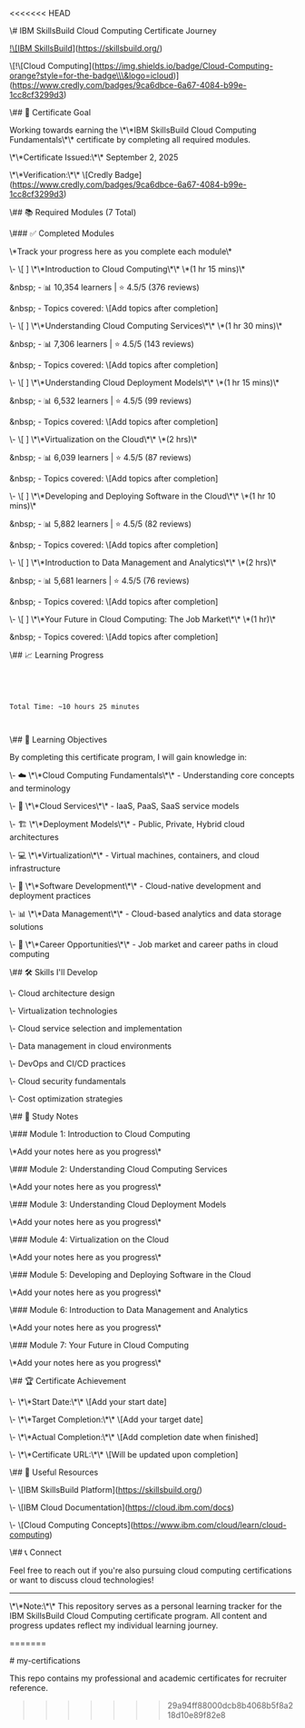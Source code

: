 <<<<<<< HEAD

\\# IBM SkillsBuild Cloud Computing Certificate Journey

[!\\\[IBM SkillsBuild](https://img.shields.io/badge/IBM-SkillsBuild-blue?style=for-the-badge\\\&logo=ibm)](https://skillsbuild.org/)



\\\[!\\\[Cloud Computing](https://img.shields.io/badge/Cloud-Computing-orange?style=for-the-badge\\\&logo=icloud)](https://www.credly.com/badges/9ca6dbce-6a67-4084-b99e-1cc8cf3299d3)


\\## 🎯 Certificate Goal



Working towards earning the \\\*\\\*IBM SkillsBuild Cloud Computing Fundamentals\\\*\\\* certificate by completing all required modules.







\\\*\\\*Certificate Issued:\\\*\\\* September 2, 2025  



\\\*\\\*Verification:\\\*\\\* \\\[Credly Badge](https://www.credly.com/badges/9ca6dbce-6a67-4084-b99e-1cc8cf3299d3)







\\## 📚 Required Modules (7 Total)







\\### ✅ Completed Modules



\\\*Track your progress here as you complete each module\\\*







\\- \\\[ ] \\\*\\\*Introduction to Cloud Computing\\\*\\\* \\\*(1 hr 15 mins)\\\*



\&nbsp; - 📊 10,354 learners | ⭐ 4.5/5 (376 reviews)



\&nbsp; - Topics covered: \\\[Add topics after completion]







\\- \\\[ ] \\\*\\\*Understanding Cloud Computing Services\\\*\\\* \\\*(1 hr 30 mins)\\\*



\&nbsp; - 📊 7,306 learners | ⭐ 4.5/5 (143 reviews)



\&nbsp; - Topics covered: \\\[Add topics after completion]







\\- \\\[ ] \\\*\\\*Understanding Cloud Deployment Models\\\*\\\* \\\*(1 hr 15 mins)\\\*



\&nbsp; - 📊 6,532 learners | ⭐ 4.5/5 (99 reviews)



\&nbsp; - Topics covered: \\\[Add topics after completion]







\\- \\\[ ] \\\*\\\*Virtualization on the Cloud\\\*\\\* \\\*(2 hrs)\\\*



\&nbsp; - 📊 6,039 learners | ⭐ 4.5/5 (87 reviews)



\&nbsp; - Topics covered: \\\[Add topics after completion]







\\- \\\[ ] \\\*\\\*Developing and Deploying Software in the Cloud\\\*\\\* \\\*(1 hr 10 mins)\\\*



\&nbsp; - 📊 5,882 learners | ⭐ 4.5/5 (82 reviews)



\&nbsp; - Topics covered: \\\[Add topics after completion]







\\- \\\[ ] \\\*\\\*Introduction to Data Management and Analytics\\\*\\\* \\\*(2 hrs)\\\*



\&nbsp; - 📊 5,681 learners | ⭐ 4.5/5 (76 reviews)



\&nbsp; - Topics covered: \\\[Add topics after completion]







\\- \\\[ ] \\\*\\\*Your Future in Cloud Computing: The Job Market\\\*\\\* \\\*(1 hr)\\\*



\&nbsp; - Topics covered: \\\[Add topics after completion]







\\## 📈 Learning Progress







```




Total Time: ~10 hours 25 minutes



```







\\## 🎯 Learning Objectives







By completing this certificate program, I will gain knowledge in:







\\- ☁️ \\\*\\\*Cloud Computing Fundamentals\\\*\\\* - Understanding core concepts and terminology



\\- 🔧 \\\*\\\*Cloud Services\\\*\\\* - IaaS, PaaS, SaaS service models



\\- 🏗️ \\\*\\\*Deployment Models\\\*\\\* - Public, Private, Hybrid cloud architectures



\\- 💻 \\\*\\\*Virtualization\\\*\\\* - Virtual machines, containers, and cloud infrastructure



\\- 🚀 \\\*\\\*Software Development\\\*\\\* - Cloud-native development and deployment practices



\\- 📊 \\\*\\\*Data Management\\\*\\\* - Cloud-based analytics and data storage solutions



\\- 💼 \\\*\\\*Career Opportunities\\\*\\\* - Job market and career paths in cloud computing







\\## 🛠️ Skills I'll Develop







\\- Cloud architecture design



\\- Virtualization technologies



\\- Cloud service selection and implementation



\\- Data management in cloud environments



\\- DevOps and CI/CD practices



\\- Cloud security fundamentals



\\- Cost optimization strategies







\\## 📝 Study Notes







\\### Module 1: Introduction to Cloud Computing



\\\*Add your notes here as you progress\\\*







\\### Module 2: Understanding Cloud Computing Services



\\\*Add your notes here as you progress\\\*







\\### Module 3: Understanding Cloud Deployment Models



\\\*Add your notes here as you progress\\\*







\\### Module 4: Virtualization on the Cloud



\\\*Add your notes here as you progress\\\*







\\### Module 5: Developing and Deploying Software in the Cloud



\\\*Add your notes here as you progress\\\*







\\### Module 6: Introduction to Data Management and Analytics



\\\*Add your notes here as you progress\\\*







\\### Module 7: Your Future in Cloud Computing



\\\*Add your notes here as you progress\\\*







\\## 🏆 Certificate Achievement







\\- \\\*\\\*Start Date:\\\*\\\* \\\[Add your start date]



\\- \\\*\\\*Target Completion:\\\*\\\* \\\[Add your target date]



\\- \\\*\\\*Actual Completion:\\\*\\\* \\\[Add completion date when finished]



\\- \\\*\\\*Certificate URL:\\\*\\\* \\\[Will be updated upon completion]







\\## 🔗 Useful Resources







\\- \\\[IBM SkillsBuild Platform](https://skillsbuild.org/)



\\- \\\[IBM Cloud Documentation](https://cloud.ibm.com/docs)



\\- \\\[Cloud Computing Concepts](https://www.ibm.com/cloud/learn/cloud-computing)







\\## 📞 Connect







Feel free to reach out if you're also pursuing cloud computing certifications or want to discuss cloud technologies!







---







\\\*\\\*Note:\\\*\\\* This repository serves as a personal learning tracker for the IBM SkillsBuild Cloud Computing certificate program. All content and progress updates reflect my individual learning journey.



=======

\# my-certifications

This repo contains my professional and academic certificates for recruiter reference.

>>>>>>> 29a94ff88000dcb8b4068b5f8a218d10e89f82e8




